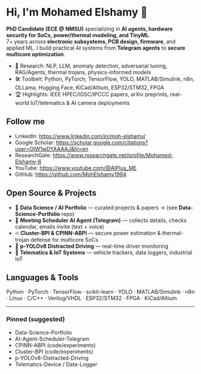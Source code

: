# Hi, I'm Mohamed Elshamy 👋
**PhD Candidate (ECE @ NMSU)** specializing in **AI agents, hardware security for SoCs, power/thermal modeling, and TinyML**.  
7+ years across **electronic subsystems, PCB design, firmware**, and applied ML. I build practical AI systems from **Telegram agents** to **secure multicore optimization**.

- 🔬 Research: NLP, LLM, anomaly detection, adversarial tuning, RAG/Agents, thermal trojans, physics-informed models
- 🛠️ Toolbelt: Python, PyTorch, TensorFlow, YOLO, MATLAB/Simulink, n8n, OLLama, Hugging Face, KiCad/Altium, ESP32/STM32, FPGA
- 🏆 Highlights: IEEE HPEC/IGSC/IPCCC papers, arXiv preprints, real-world IoT/telematics & AI camera deployments

## Follow me
- LinkedIn: https://www.linkedin.com/in/moh-elshamy/
- Google Scholar: https://scholar.google.com/citations?user=OIW1wDYAAAAJ&hl=en
- ResearchGate: https://www.researchgate.net/profile/Mohamed-Elshamy-6
- YouTube: https://www.youtube.com/@AIPlus_ME
- GitHub: https://github.com/MohElshamy1994

## Open Source & Projects
- 📁 **Data Science / AI Portfolio** — curated projects & papers → (see **Data-Science-Portfolio** repo)
- 🤖 **Meeting Scheduler AI Agent (Telegram)** — collects details, checks calendar, emails invite (text + voice)
- 🔥 **Cluster-BPI & CPINN-ABPI** — secure power estimation & thermal-trojan defense for multicore SoCs
- 🚗 **p-YOLOv8 Distracted Driving** — real-time driver monitoring
- 🛜 **Telematics & IoT Systems** — vehicle trackers, data loggers, industrial IoT

## Languages & Tools
Python · PyTorch · TensorFlow · scikit-learn · YOLO · MATLAB/Simulink · n8n · Linux · C/C++ · Verilog/VHDL · ESP32/STM32 · FPGA · KiCad/Altium

---

### Pinned (suggested)
- Data-Science-Portfolio
- AI-Agent-Scheduler-Telegram
- CPINN-ABPI (code/experiments)
- Cluster-BPI (code/experiments)
- p-YOLOv8-Distracted-Driving
- Telematics-Device / Data-Logger
